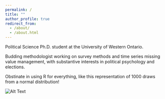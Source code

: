```yaml
---
permalink: /
title: ""
author_profile: true
redirect_from: 
  - /about/
  - /about.html
---
```


<p> <font color="#56018D"> <i class="fa fa-cat"></i></font> Political Science Ph.D. student at the University of Western Ontario. </p>

Budding methodologist working on survey methods and time series missing value management, with substantive interests in political psychology and elections. 

Obstinate in using R for everything, like this representation of 1000 draws from a normal distribution! <font color="#56018D"> <i class="fa fa-kiwi-bird"></i></font>

![Alt Text](images/normaldistri_anim.gif)